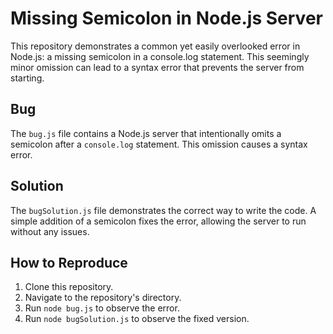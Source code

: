 # Missing Semicolon in Node.js Server

This repository demonstrates a common yet easily overlooked error in Node.js: a missing semicolon in a console.log statement. This seemingly minor omission can lead to a syntax error that prevents the server from starting.

## Bug

The `bug.js` file contains a Node.js server that intentionally omits a semicolon after a `console.log` statement. This omission causes a syntax error. 

## Solution

The `bugSolution.js` file demonstrates the correct way to write the code. A simple addition of a semicolon fixes the error, allowing the server to run without any issues. 

## How to Reproduce

1. Clone this repository.
2. Navigate to the repository's directory.
3. Run `node bug.js` to observe the error. 
4. Run `node bugSolution.js` to observe the fixed version.